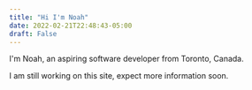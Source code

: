 ```yaml
---
title: "Hi I'm Noah"
date: 2022-02-21T22:48:43-05:00
draft: False
---
```



I'm Noah, an aspiring software developer from Toronto, Canada.

I am still working on this site, expect more information soon. 


